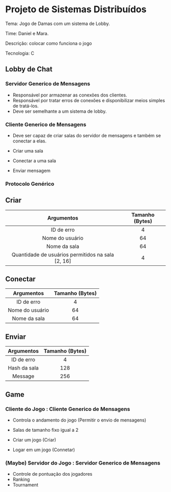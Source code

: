 
# Projeto de Sistemas Distribuídos

Tema: Jogo de Damas com um sistema de Lobby.

Time: Daniel e Mara.

Descrição: colocar como funciona o jogo

Tecnologia: C 

## Lobby de Chat

### Servidor Generico de Mensagens
  - Responsável por armazenar as conexões dos clientes.
  - Responsável por tratar erros de conexões e disponibilizar meios simples de tratá-los.
  - Deve ser semelhante a um sistema de lobby.

### Cliente Generico de Mensagens
  - Deve ser capaz de criar salas do servidor de mensagens e também se conectar a elas.

  - Criar uma sala
  - Conectar a uma sala
  - Enviar mensagem

### Protocolo Genérico

## **Criar**
|                     Argumentos                    | Tamanho (Bytes) |
|:-------------------------------------------------:|:---------------:|
|                     ID de erro                    |        4        |
|                  Nome do usuário                  |        64       |
|                    Nome da sala                   |        64       |
| Quantidade de usuários permitidos na sala [2, 16] |        4        |

## **Conectar**
|                     Argumentos                    | Tamanho (Bytes) |
|:-------------------------------------------------:|:---------------:|
|                     ID de erro                    |        4        |
|                  Nome do usuário                  |        64       |
|                    Nome da sala                   |        64       |

## **Enviar**
|                     Argumentos                    | Tamanho (Bytes) |
|:-------------------------------------------------:|:---------------:|
|                     ID de erro                    |        4        |
|                    Hash da sala                   |       128       |
|                      Message                      |       256       |

## Game

### Cliente do Jogo : Cliente Generico de Mensagens
  - Controla o andamento do jogo (Permitir o envio de mensagens)
  - Salas de tamanho fixo igual a 2

  - Criar um jogo (Criar)
  - Logar em um jogo (Connetar)

### **(Maybe)** Servidor do Jogo : Servidor Generico de Mensagens
  - Controle de pontuação dos jogadores
  - Ranking
  - Tournament
